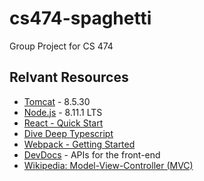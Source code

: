 # cs474-spaghetti

Group Project for CS 474

## Relvant Resources

  - [Tomcat](https://tomcat.apache.org/download-80.cgi#8.5.30) - 8.5.30
  - [Node.js](https://nodejs.org/en/) - 8.11.1 LTS
  - [React - Quick Start](https://reactjs.org/docs/hello-world.html)
  - [Dive Deep Typescript](https://basarat.gitbooks.io/typescript/)
  - [Webpack - Getting Started](https://webpack.js.org/guides/getting-started/)
  - [DevDocs](https://devdocs.io/) - APIs for the front-end
  - [Wikipedia: Model-View-Controller (MVC)](https://en.wikipedia.org/wiki/Model%E2%80%93view%E2%80%93controller)
